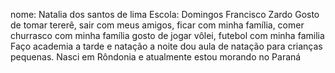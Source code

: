 nome: Natalia dos santos de lima
Escola: Domingos Francisco Zardo
Gosto de tomar tererê, sair com meus amigos, ficar com minha família, comer churrasco com minha família
gosto de jogar vôlei, futebol com minha familia 
Faço academia a tarde e natação a noite 
dou aula de natação para crianças pequenas. 
Nasci em Rôndonia e atualmente estou morando no Paraná

